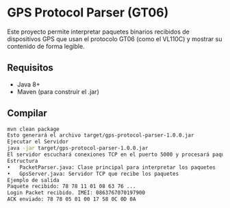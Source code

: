 # GPS Protocol Parser (GT06)

Este proyecto permite interpretar paquetes binarios recibidos de dispositivos GPS que usan el protocolo GT06 (como el VL110C) y mostrar su contenido de forma legible.

## Requisitos
- Java 8+
- Maven (para construir el .jar)

## Compilar

```bash
mvn clean package
Esto generará el archivo target/gps-protocol-parser-1.0.0.jar
Ejecutar el Servidor
java -jar target/gps-protocol-parser-1.0.0.jar
El servidor escuchará conexiones TCP en el puerto 5000 y procesará paquetes GPS según el protocolo GT06. Cada paquete recibido será interpretado e impreso en consola.
Estructura
•	PacketParser.java: Clase principal para interpretar los paquetes
•	GpsServer.java: Servidor TCP que recibe los paquetes
Ejemplo de salida
Paquete recibido: 78 78 11 01 08 63 76 ...
Login Packet recibido. IMEI: 0863767070197900
ACK enviado: 78 78 05 01 00 17 58 0C 0D 0A
